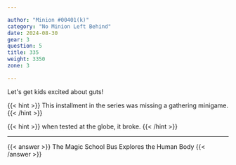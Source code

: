 ```yaml
---

author: "Minion #00401(k)"
category: "No Minion Left Behind"
date: 2024-08-30
gear: 3
question: 5
title: 335
weight: 3350
zone: 3

---
```


Let's get kids excited about guts!

{{< hint >}} This installment in the series was missing a gathering minigame. {{< /hint >}}

{{< hint >}} when tested at the globe, it broke. {{< /hint >}}

---

{{< answer >}} The Magic School Bus Explores the Human Body {{< /answer >}}

